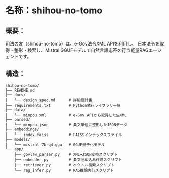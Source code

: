 # 名称：shihou-no-tomo

## 概要：
司法の友（shihou-no-tomo）は、e-Gov法令XML APIを利用し、
日本法令を取得・整形・検索し、Mistral GGUFモデルで自然言語応答を行う軽量RAGエージェントです。

## 構造：
```
shihou-no-tomo/
├── README.md              
├── docs/
│   └── design_spec.md      # 詳細設計書
├── requirements.txt        # Python依存ライブラリ一覧
├── data/
│   └── minpou.xml          # e-Gov APIから取得した生XML
├── parsed/
│   └── minpou.json         # 条文単位に整形したJSONデータ
├── embeddings/
│   └── index.faiss         # FAISSインデックスファイル
├── models/
│   └── mistral-7b-q4.gguf  # GGUF量子化モデル
└── app/
    ├── govlaw_parser.py    # XML→JSON変換スクリプト
    ├── embedder.py         # 条文埋め込み作成スクリプト
    ├── retriever.py        # ベクトル検索スクリプト
    └── rag_infer.py        # RAG推論実行スクリプト
```


